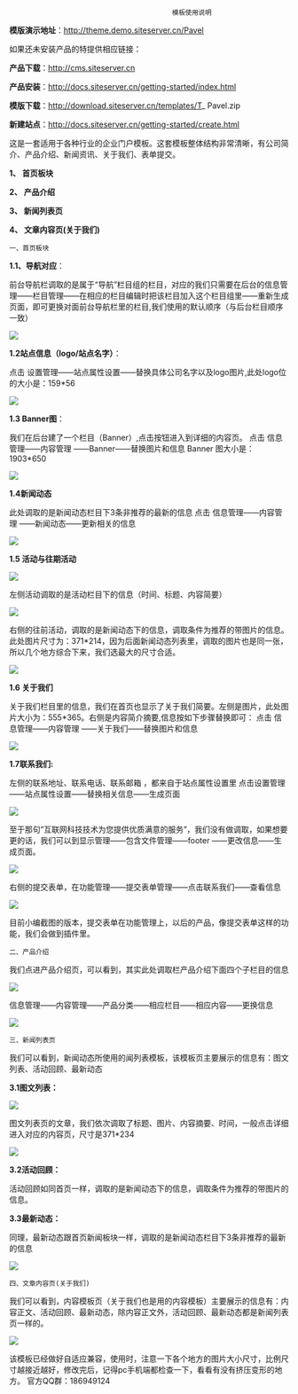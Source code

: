                                              模板使用说明
**模版演示地址**：http://theme.demo.siteserver.cn/Pavel

如果还未安装产品的特提供相应链接：

**产品下载**：http://cms.siteserver.cn

**产品安装**：http://docs.siteserver.cn/getting-started/index.html

**模版下载**：http://download.siteserver.cn/templates/T_ Pavel.zip

**新建站点**：http://docs.siteserver.cn/getting-started/create.html

这是一套适用于各种行业的企业门户模板。这套模板整体结构非常清晰，有公司简介、产品介绍、新闻资讯、关于我们、表单提交。

**1、	首页板块**

**2、	产品介绍**

**3、	新闻列表页**

**4、	文章内容页(关于我们)**

    一、首页板块

**1.1、导航对应**：

前台导航栏调取的是属于“导航”栏目组的栏目，对应的我们只需要在后台的信息管理——栏目管理——在相应的栏目编辑时把该栏目加入这个栏目组里——重新生成页面，即可更换对面前台导航栏里的栏目,我们使用的默认顺序（与后台栏目顺序一致）
 
![](/assets/image001.png)

**1.2站点信息（logo/站点名字）**：

点击 设置管理——站点属性设置——替换具体公司名字以及logo图片,此处logo位的大小是：159*56
 
![](/assets/image002.png)

**1.3 Banner图**：

我们在后台建了一个栏目（Banner）,点击按钮进入到详细的内容页。
点击 信息管理——内容管理 ——Banner——替换图片和信息
Banner 图大小是：1903*650
 
![](/assets/image003.png)

**1.4新闻动态**

此处调取的是新闻动态栏目下3条非推荐的最新的信息
点击 信息管理——内容管理 ——新闻动态——更新相关的信息

![](/assets/image004.png)
 
**1.5 活动与往期活动**

![](/assets/image005.png)
 
左侧活动调取的是活动栏目下的信息（时间、标题、内容简要）
 
![](/assets/image006.png)

右侧的往前活动，调取的是新闻动态下的信息，调取条件为推荐的带图片的信息。
此处图片尺寸为：371*214，因为后面新闻动态列表里，调取的图片也是同一张，所以几个地方综合下来，我们选最大的尺寸合适。

![](/assets/image007.png)
 
**1.6 关于我们**

关于我们栏目里的信息，我们在首页也显示了关于我们简要。左侧是图片，此处图片大小为：555*365。右侧是内容简介摘要,信息按如下步骤替换即可：
点击 信息管理——内容管理 ——关于我们——替换图片和信息
 
![](/assets/image008.png)

**1.7联系我们:**

左侧的联系地址、联系电话、联系邮箱 ，都来自于站点属性设置里
点击设置管理——站点属性设置——替换相关信息——生成页面

![](/assets/image009.png)
 
至于那句”互联网科技技术为您提供优质满意的服务”，我们没有做调取，如果想要更的话，我们可以到显示管理——包含文件管理——footer ——更改信息——生成页面。

![](/assets/image010.png)
 
右侧的提交表单，在功能管理——提交表单管理——点击联系我们——查看信息
 
![](/assets/image011.png)

目前小编截图的版本，提交表单在功能管理上，以后的产品，像提交表单这样的功能，我们会做到插件里。

    二、产品介绍

我们点进产品介绍页，可以看到，其实此处调取栏产品介绍下面四个子栏目的信息

![](/assets/image012.png)
 
信息管理——内容管理——产品分类——相应栏目——相应内容——更换信息

![](/assets/image013.png)
 
    三、新闻列表页

我们可以看到，新闻动态所使用的闻列表模板，该模板页主要展示的信息有：图文列表、活动回顾、最新动态

**3.1图文列表：**

![](/assets/image014.png)

图文列表页的文章，我们依次调取了标题、图片、内容摘要、时间，一般点击详细进入对应的内容页，尺寸是371*234
 
![](/assets/image015.png)

**3.2活动回顾：**

活动回顾如同首页一样，调取的是新闻动态下的信息，调取条件为推荐的带图片的信息。

**3.3最新动态：**

同理，最新动态跟首页新闻板块一样，调取的是新闻动态栏目下3条非推荐的最新的信息

![](/assets/image016.png)

    四、文章内容页(关于我们)

我们可以看到，内容模板页（关于我们也是用的内容模板）主要展示的信息有：内容正文、活动回顾、最新动态，除内容正文外，活动回顾、最新动态都是新闻列表页一样的。

![](/assets/image017.png)
 
该模板已经做好自适应兼容，使用时，注意一下各个地方的图片大小尺寸，比例尺寸越接近越好，修改完后，记得pc手机端都检查一下，看看有没有挤压变形的地方。
官方QQ群：186949124  